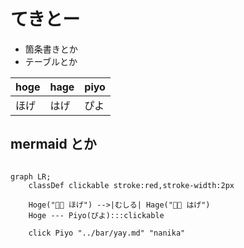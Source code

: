 # てきとー

- 箇条書きとか
- テーブルとか

|hoge|hage|piyo|
|:--|:--|:--|
|ほげ|はげ|ぴよ|

## mermaid とか

```mermaid

graph LR;
    classDef clickable stroke:red,stroke-width:2px
    
    Hoge("🧑‍🦱 ほげ") -->|むしる| Hage("🧑‍🦲 はげ")
    Hoge --- Piyo(ぴよ):::clickable

    click Piyo "../bar/yay.md" "nanika"
```
